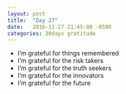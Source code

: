 ```yaml
---
layout: post
title:  "Day 27"
date:   2016-11-27 21:45:00 -0500
categories: 30days gratitude
---
```

* I’m grateful for things remembered
* I’m grateful for the risk takers
* I’m grateful for the truth seekers
* I’m grateful for the innovators
* I’m grateful for the future